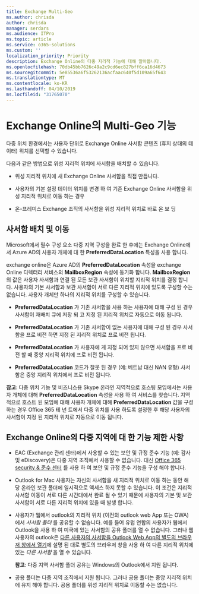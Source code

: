 ```yaml
---
title: Exchange Multi-Geo
ms.author: chrisda
author: chrisda
manager: serdars
ms.audience: ITPro
ms.topic: article
ms.service: o365-solutions
ms.custom: ''
localization_priority: Priority
description: Exchange Online의 다중 지리적 기능에 대해 알아봅니다.
ms.openlocfilehash: 70db45bb7626c49a2c9cd6ec827bff6ca16d4673
ms.sourcegitcommit: 5e85536a6f53262136acfaac640f5d109a65f643
ms.translationtype: MT
ms.contentlocale: ko-KR
ms.lasthandoff: 04/10/2019
ms.locfileid: "31765070"
---
```

# <a name="multi-geo-capabilities-in-exchange-online"></a>Exchange Online의 Multi-Geo 기능

다중 위치 환경에서는 사용자 단위로 Exchange Online 사서함 콘텐츠 (휴지 상태의 데이터) 위치를 선택할 수 있습니다.

다음과 같은 방법으로 위성 지리적 위치에 사서함을 배치할 수 있습니다.

- 위성 지리적 위치에 새 Exchange Online 사서함을 직접 만듭니다.

- 사용자의 기본 설정 데이터 위치를 변경 하 여 기존 Exchange Online 사서함을 위성 지리적 위치로 이동 하는 경우

- 온-프레미스 Exchange 조직의 사서함을 위성 지리적 위치로 바로 온 보 딩

## <a name="mailbox-placement-and-moves"></a>사서함 배치 및 이동

Microsoft에서 필수 구성 요소 다중 지역 구성을 완료 한 후에는 Exchange Online에서 Azure AD의 사용자 개체에 대 한 **PreferredDataLocation** 특성을 사용 합니다.

exchange online은 Azure AD의 **PreferredDataLocation** 속성을 exchange Online 디렉터리 서비스의 **MailboxRegion** 속성에 동기화 합니다. **MailboxRegion** 의 값은 사용자 사서함과 연결 된 모든 보관 사서함이 위치할 지리적 위치를 결정 합니다. 사용자의 기본 사서함과 보관 사서함이 서로 다른 지리적 위치에 있도록 구성할 수는 없습니다. 사용자 개체만 하나의 지리적 위치를 구성할 수 있습니다.

- **PreferredDataLocation** 가 기존 사서함을 사용 하는 사용자에 대해 구성 된 경우 사서함이 재배치 큐에 저장 되 고 지정 된 지리적 위치로 자동으로 이동 됩니다.

- **PreferredDataLocation** 가 기존 사서함이 없는 사용자에 대해 구성 된 경우 사서함을 프로 비전 하면 지정 된 지리적 위치로 프로 비전 됩니다.

- **PreferredDataLocation** 가 사용자에 게 지정 되어 있지 않으면 사서함을 프로 비전 할 때 중앙 지리적 위치에 프로 비전 됩니다.

- **PreferredDataLocation** 코드가 잘못 된 경우 (예: 베트남 대신 NAN 유형) 사서함은 중앙 지리적 위치에서 프로 비전 됩니다.

**참고**: 다중 위치 기능 및 비즈니스용 Skype 온라인 지역적으로 호스팅 모임에서는 사용자 개체에 대해 **PreferredDataLocation** 속성을 사용 하 여 서비스를 찾습니다. 지역적으로 호스트 된 모임에 대해 사용자 개체에 대해 **PreferredDataLocation** 값을 구성 하는 경우 Office 365 테 넌 트에서 다중 위치를 사용 하도록 설정한 후 해당 사용자의 사서함이 지정 된 지리적 위치로 자동으로 이동 됩니다.

## <a name="feature-limitations-for-multi-geo-in-exchange-online"></a>Exchange Online의 다중 지역에 대 한 기능 제한 사항

- EAC (Exchange 관리 센터)에서 사용할 수 있는 보안 및 규정 준수 기능 (예: 감사 및 eDiscovery)은 다중 지역 조직에서 사용할 수 없습니다. 대신 [Office 365 security & 준수 센터](https://support.office.com/article/7e696a40-b86b-4a20-afcc-559218b7b1b8) 를 사용 하 여 보안 및 규정 준수 기능을 구성 해야 합니다.

- Outlook for Mac 사용자는 자신의 사서함을 새 지리적 위치로 이동 하는 동안 해당 온라인 보관 폴더에 일시적으로 액세스 하지 못할 수 있습니다. 이 조건은 지리적 사서함 이동이 서로 다른 시간대에서 완료 될 수 있기 때문에 사용자의 기본 및 보관 사서함이 서로 다른 지리적 위치에 있을 때 발생 합니다.

- 사용자가 웹에서 outlook의 지리적 위치 (이전의 outlook web App 또는 OWA)에서 *사서함 폴더* 를 공유할 수 없습니다. 예를 들어 유럽 연합의 사용자가 웹에서 Outlook을 사용 하 여 미국에 있는 사서함의 공유 폴더를 열 수 없습니다. 그러나 웹 사용자의 outlook은 [다른 사용자의 사서함을 Outlook Web App의 별도의 브라우저 창에서 열기](https://support.office.com/article/A909AD30-E413-40B5-A487-0EA70B763081#__toc372210362)에 설명 된 대로 별도의 브라우저 창을 사용 하 여 다른 지리적 위치에 있는 *다른 사서함* 을 열 수 있습니다.

  **참고**: 다중 지역 사서함 폴더 공유는 Windows의 Outlook에서 지원 됩니다.

- 공용 폴더는 다중 지역 조직에서 지원 됩니다. 그러나 공용 폴더는 중앙 지리적 위치에 유지 해야 합니다. 공용 폴더를 위성 지리적 위치로 이동할 수는 없습니다.
